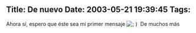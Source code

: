 Title: De nuevo
Date: 2003-05-21 19:39:45
Tags: 
---
Ahora sí, espero que éste sea mi primer mensaje <img alt="; ) " src="http://web.archive.org/web/20030611122152/http://www.damog.org/blog/b2-img/smilies/icon_wink.gif"/> De muchos más
